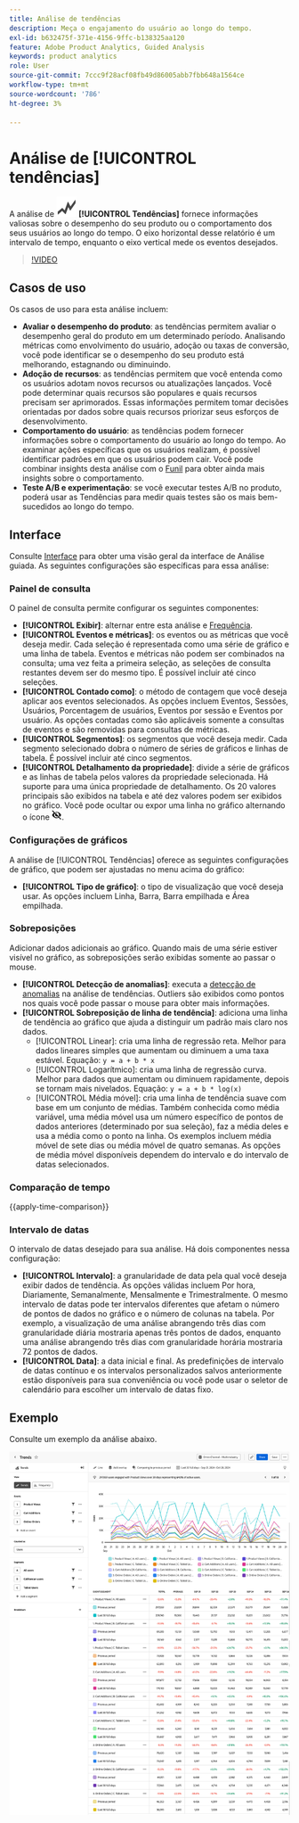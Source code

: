 ```yaml
---
title: Análise de tendências
description: Meça o engajamento do usuário ao longo do tempo.
exl-id: b632475f-371e-4156-9ffc-b138325aa120
feature: Adobe Product Analytics, Guided Analysis
keywords: product analytics
role: User
source-git-commit: 7ccc9f28acf08fb49d86005abb7fbb648a1564ce
workflow-type: tm+mt
source-wordcount: '786'
ht-degree: 3%

---
```


# Análise de [!UICONTROL tendências]

A análise de ![TendênciaGráfico](/help/assets/icons/GraphTrend.svg) **[!UICONTROL Tendências]** fornece informações valiosas sobre o desempenho do seu produto ou o comportamento dos seus usuários ao longo do tempo. O eixo horizontal desse relatório é um intervalo de tempo, enquanto o eixo vertical mede os eventos desejados.

>[!VIDEO](https://video.tv.adobe.com/v/3421666/?learn=on)

## Casos de uso

Os casos de uso para esta análise incluem:

* **Avaliar o desempenho do produto**: as tendências permitem avaliar o desempenho geral do produto em um determinado período. Analisando métricas como envolvimento do usuário, adoção ou taxas de conversão, você pode identificar se o desempenho do seu produto está melhorando, estagnando ou diminuindo.
* **Adoção de recursos**: as tendências permitem que você entenda como os usuários adotam novos recursos ou atualizações lançados. Você pode determinar quais recursos são populares e quais recursos precisam ser aprimorados. Essas informações permitem tomar decisões orientadas por dados sobre quais recursos priorizar seus esforços de desenvolvimento.
* **Comportamento do usuário**: as tendências podem fornecer informações sobre o comportamento do usuário ao longo do tempo. Ao examinar ações específicas que os usuários realizam, é possível identificar padrões em que os usuários podem cair. Você pode combinar insights desta análise com o [Funil](funnel.md) para obter ainda mais insights sobre o comportamento.
* **Teste A/B e experimentação**: se você executar testes A/B no produto, poderá usar as Tendências para medir quais testes são os mais bem-sucedidos ao longo do tempo.

## Interface

Consulte [Interface](../overview.md#interface) para obter uma visão geral da interface de Análise guiada. As seguintes configurações são específicas para essa análise:

### Painel de consulta

O painel de consulta permite configurar os seguintes componentes:

* **[!UICONTROL Exibir]**: alternar entre esta análise e [Frequência](frequency.md).
* **[!UICONTROL Eventos e métricas]**: os eventos ou as métricas que você deseja medir. Cada seleção é representada como uma série de gráfico e uma linha de tabela. Eventos e métricas não podem ser combinados na consulta; uma vez feita a primeira seleção, as seleções de consulta restantes devem ser do mesmo tipo. É possível incluir até cinco seleções.
* **[!UICONTROL Contado como]**: o método de contagem que você deseja aplicar aos eventos selecionados. As opções incluem Eventos, Sessões, Usuários, Porcentagem de usuários, Eventos por sessão e Eventos por usuário. As opções contadas como são aplicáveis somente a consultas de eventos e são removidas para consultas de métricas.
* **[!UICONTROL Segmentos]**: os segmentos que você deseja medir. Cada segmento selecionado dobra o número de séries de gráficos e linhas de tabela. É possível incluir até cinco segmentos.
* **[!UICONTROL Detalhamento da propriedade]**: divide a série de gráficos e as linhas de tabela pelos valores da propriedade selecionada. Há suporte para uma única propriedade de detalhamento. Os 20 valores principais são exibidos na tabela e até dez valores podem ser exibidos no gráfico. Você pode ocultar ou expor uma linha no gráfico alternando o ícone ![Mostrar ícone ocultar](../assets/hide-in-chart.png).

### Configurações de gráficos

A análise de [!UICONTROL Tendências] oferece as seguintes configurações de gráfico, que podem ser ajustadas no menu acima do gráfico:

* **[!UICONTROL Tipo de gráfico]**: o tipo de visualização que você deseja usar. As opções incluem Linha, Barra, Barra empilhada e Área empilhada.

### Sobreposições

Adicionar dados adicionais ao gráfico. Quando mais de uma série estiver visível no gráfico, as sobreposições serão exibidas somente ao passar o mouse.

* **[!UICONTROL Detecção de anomalias]**: executa a [detecção de anomalias](/help/analysis-workspace/c-anomaly-detection/anomaly-detection.md) na análise de tendências. Outliers são exibidos como pontos nos quais você pode passar o mouse para obter mais informações.
* **[!UICONTROL Sobreposição de linha de tendência]**: adiciona uma linha de tendência ao gráfico que ajuda a distinguir um padrão mais claro nos dados.
   * [!UICONTROL Linear]: cria uma linha de regressão reta. Melhor para dados lineares simples que aumentam ou diminuem a uma taxa estável. Equação: `y = a + b * x`
   * [!UICONTROL Logarítmico]: cria uma linha de regressão curva. Melhor para dados que aumentam ou diminuem rapidamente, depois se tornam mais nivelados. Equação: `y = a + b * log(x)`
   * [!UICONTROL Média móvel]: cria uma linha de tendência suave com base em um conjunto de médias. Também conhecida como média variável, uma média móvel usa um número específico de pontos de dados anteriores (determinado por sua seleção), faz a média deles e usa a média como o ponto na linha. Os exemplos incluem média móvel de sete dias ou média móvel de quatro semanas. As opções de média móvel disponíveis dependem do intervalo e do intervalo de datas selecionados.

### Comparação de tempo

{{apply-time-comparison}}


### Intervalo de datas

O intervalo de datas desejado para sua análise. Há dois componentes nessa configuração:

* **[!UICONTROL Intervalo]**: a granularidade de data pela qual você deseja exibir dados de tendência. As opções válidas incluem Por hora, Diariamente, Semanalmente, Mensalmente e Trimestralmente. O mesmo intervalo de datas pode ter intervalos diferentes que afetam o número de pontos de dados no gráfico e o número de colunas na tabela. Por exemplo, a visualização de uma análise abrangendo três dias com granularidade diária mostraria apenas três pontos de dados, enquanto uma análise abrangendo três dias com granularidade horária mostraria 72 pontos de dados.
* **[!UICONTROL Data]**: a data inicial e final. As predefinições de intervalo de datas contínuo e os intervalos personalizados salvos anteriormente estão disponíveis para sua conveniência ou você pode usar o seletor de calendário para escolher um intervalo de datas fixo.

## Exemplo

Consulte um exemplo da análise abaixo.

![Comparação de tendências](../assets/trends-compare.png)
